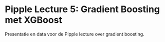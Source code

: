 # Pipple Lecture 5: Gradient Boosting met XGBoost
Presentatie en data voor de Pipple lecture over gradient boosting.
